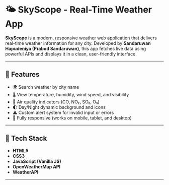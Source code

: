 # 🌤️ SkyScope - Real-Time Weather App

**SkyScope** is a modern, responsive weather web application that delivers real-time weather information for any city. Developed by **Sandaruwan Hapudeniya (Prabod Sandaruwan)**, this app fetches live data using powerful APIs and displays it in a clean, user-friendly interface.

---

## 📌 Features

- 🌍 Search weather by city name
- 🌡️ View temperature, humidity, wind speed, and visibility
- 💨 Air quality indicators (CO, NO₂, SO₂, O₃)
- 🌓 Day/Night dynamic background and icons
- ⚠️ Custom alert system for invalid input or errors
- 📱 Fully responsive (works on mobile, tablet, and desktop)

---

## 🔧 Tech Stack

- **HTML5**
- **CSS3**
- **JavaScript (Vanilla JS)**
- **OpenWeatherMap API**
- **WeatherAPI**
---